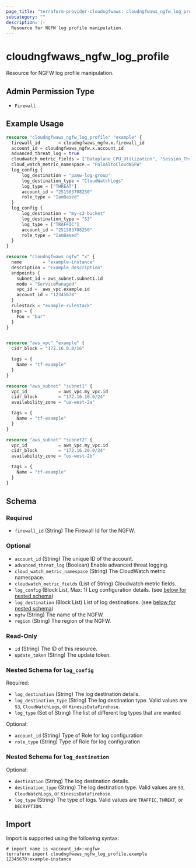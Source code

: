 ```yaml
---
page_title: "terraform-provider-cloudngfwaws: cloudngfwaws_ngfw_log_profile Resource"
subcategory: ""
description: |-
  Resource for NGFW log profile manipulation.
---
```


# cloudngfwaws_ngfw_log_profile

Resource for NGFW log profile manipulation.


## Admin Permission Type

* `Firewall`


## Example Usage

```terraform
resource "cloudngfwaws_ngfw_log_profile" "example" {
  firewall_id       = cloudngfwaws_ngfw.x.firewall_id
  account_id = cloudngfwaws_ngfw.x.account_id
  advanced_threat_log = true
  cloudwatch_metric_fields = ["Dataplane_CPU_Utilization", "Session_Throughput_Kbps", "BytesIn", "BytesOut"]
  cloud_watch_metric_namespace = "PaloAltoCloudNGFW"
  log_config {
      log_destination = "panw-log-group"
      log_destination_type = "CloudWatchLogs"
      log_type = ["THREAT"]
      account_id = "251583708250"
      role_type = "IamBased"
  }
  log_config {
      log_destination = "my-s3-bucket"
      log_destination_type = "S3"
      log_type = ["TRAFFIC"]
      account_id = "251583708250"
      role_type = "IamBased"
  }
}

resource "cloudngfwaws_ngfw" "x" {
  name        = "example-instance"
  description = "Example description"
  endpoints {
    subnet_id = aws_subnet.subnet1.id
    mode = "ServiceManaged"
    vpc_id =  aws_vpc.example.id
    account_id = "12345678"
  }
  rulestack = "example-rulestack"
  tags = {
    Foo = "bar"
  }
}


resource "aws_vpc" "example" {
  cidr_block = "172.16.0.0/16"

  tags = {
    Name = "tf-example"
  }
}

resource "aws_subnet" "subnet1" {
  vpc_id            = aws_vpc.my_vpc.id
  cidr_block        = "172.16.10.0/24"
  availability_zone = "us-west-2a"

  tags = {
    Name = "tf-example"
  }
}

resource "aws_subnet" "subnet2" {
  vpc_id            = aws_vpc.my_vpc.id
  cidr_block        = "172.16.20.0/24"
  availability_zone = "us-west-2b"

  tags = {
    Name = "tf-example"
  }
}
```


<!-- schema generated by tfplugindocs -->
## Schema

### Required

- `firewall_id` (String) The Firewall Id for the NGFW.

### Optional

- `account_id` (String) The unique ID of the account.
- `advanced_threat_log` (Boolean) Enable advanced threat logging.
- `cloud_watch_metric_namespace` (String) The CloudWatch metric namespace.
- `cloudwatch_metric_fields` (List of String) Cloudwatch metric fields.
- `log_config` (Block List, Max: 1) Log configuration details. (see [below for nested schema](#nestedblock--log_config))
- `log_destination` (Block List) List of log destinations. (see [below for nested schema](#nestedblock--log_destination))
- `ngfw` (String) The name of the NGFW.
- `region` (String) The region of the NGFW.

### Read-Only

- `id` (String) The ID of this resource.
- `update_token` (String) The update token.

<a id="nestedblock--log_config"></a>
### Nested Schema for `log_config`

Required:

- `log_destination` (String) The log destination details.
- `log_destination_type` (String) The log destination type. Valid values are `S3`, `CloudWatchLogs`, or `KinesisDataFirehose`.
- `log_type` (Set of String) The list of different log types that are wanted

Optional:

- `account_id` (String) Type of Role for log configuration
- `role_type` (String) Type of Role for log configuration


<a id="nestedblock--log_destination"></a>
### Nested Schema for `log_destination`

Optional:

- `destination` (String) The log destination details.
- `destination_type` (String) The log destination type. Valid values are `S3`, `CloudWatchLogs`, or `KinesisDataFirehose`.
- `log_type` (String) The type of logs. Valid values are `TRAFFIC`, `THREAT`, or `DECRYPTION`.


## Import

Import is supported using the following syntax:

```shell
# import name is <account_id>:<ngfw>
terraform import cloudngfwaws_ngfw_log_profile.example 12345678:example-instance
```
